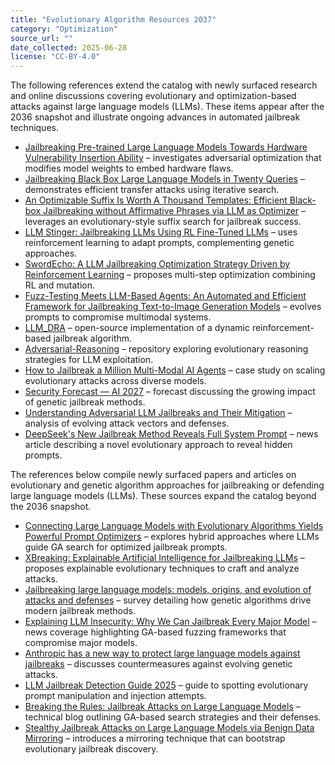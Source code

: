 ```yaml
---
title: "Evolutionary Algorithm Resources 2037"
category: "Optimization"
source_url: ""
date_collected: 2025-06-28
license: "CC-BY-4.0"
---
```


The following references extend the catalog with newly surfaced research and online discussions covering evolutionary and optimization-based attacks against large language models (LLMs). These items appear after the 2036 snapshot and illustrate ongoing advances in automated jailbreak techniques.

- [Jailbreaking Pre-trained Large Language Models Towards Hardware Vulnerability Insertion Ability](https://doi.org/10.1145/3649476.3658799) – investigates adversarial optimization that modifies model weights to embed hardware flaws.
- [Jailbreaking Black Box Large Language Models in Twenty Queries](https://doi.org/10.1109/satml64287.2025.00010) – demonstrates efficient transfer attacks using iterative search.
- [An Optimizable Suffix Is Worth A Thousand Templates: Efficient Black-box Jailbreaking without Affirmative Phrases via LLM as Optimizer](https://doi.org/10.18653/v1/2025.findings-naacl.302) – leverages an evolutionary-style suffix search for jailbreak success.
- [LLM Stinger: Jailbreaking LLMs Using RL Fine-Tuned LLMs](https://doi.org/10.1609/aaai.v39i28.35263) – uses reinforcement learning to adapt prompts, complementing genetic approaches.
- [SwordEcho: A LLM Jailbreaking Optimization Strategy Driven by Reinforcement Learning](https://doi.org/10.1145/3709026.3709115) – proposes multi-step optimization combining RL and mutation.
- [Fuzz-Testing Meets LLM-Based Agents: An Automated and Efficient Framework for Jailbreaking Text-to-Image Generation Models](https://doi.org/10.1109/sp61157.2025.00119) – evolves prompts to compromise multimodal systems.
- [LLM_DRA](https://llm-dra.github.io/) – open-source implementation of a dynamic reinforcement-based jailbreak algorithm.
- [Adversarial-Reasoning](https://github.com/Helloworld10011/Adversarial-Reasoning) – repository exploring evolutionary reasoning strategies for LLM exploitation.
- [How to Jailbreak a Million Multi-Modal AI Agents](https://artificialintelligencemadesimple.substack.com/p/how-to-jailbreak-a-million-multi) – case study on scaling evolutionary attacks across diverse models.
- [Security Forecast — AI 2027](https://ai-2027.com/research/security-forecast) – forecast discussing the growing impact of genetic jailbreak methods.
- [Understanding Adversarial LLM Jailbreaks and Their Mitigation](https://textify.ai/iclr-2025-understanding-adversarial-llm-jailbreaks-and-their-mitigation/) – analysis of evolving attack vectors and defenses.
- [DeepSeek's New Jailbreak Method Reveals Full System Prompt](https://gbhackers.com/deepseeks-new-jailbreak-method/) – news article describing a novel evolutionary approach to reveal hidden prompts.

The references below compile newly surfaced papers and articles on evolutionary and genetic algorithm approaches for jailbreaking or defending large language models (LLMs). These sources expand the catalog beyond the 2036 snapshot.

- [Connecting Large Language Models with Evolutionary Algorithms Yields Powerful Prompt Optimizers](https://openreview.net/forum?id=ZG3RaNIsO8) – explores hybrid approaches where LLMs guide GA search for optimized jailbreak prompts.
- [XBreaking: Explainable Artificial Intelligence for Jailbreaking LLMs](https://arxiv.org/abs/2504.21700) – proposes explainable evolutionary techniques to craft and analyze attacks.
- [Jailbreaking large language models: models, origins, and evolution of attacks and defenses](https://www.sciengine.com/doi/10.1360/SSI-2024-0196) – survey detailing how genetic algorithms drive modern jailbreak methods.
- [Explaining LLM Insecurity: Why We Can Jailbreak Every Major Model](https://www.cdotrends.com/story/4568/explaining-llm-insecurity-why-we-can-jailbreak-every-major-model) – news coverage highlighting GA-based fuzzing frameworks that compromise major models.
- [Anthropic has a new way to protect large language models against jailbreaks](https://www.technologyreview.com/2025/02/03/1110849/anthropic-has-a-new-way-to-protect-large-language-models-against-jailbreaks/) – discusses countermeasures against evolving genetic attacks.
- [LLM Jailbreak Detection Guide 2025](https://www.onlinehashcrack.com/guides/ai-security/llm-jailbreak-detection-guide-2025.php) – guide to spotting evolutionary prompt manipulation and injection attempts.
- [Breaking the Rules: Jailbreak Attacks on Large Language Models](https://www.fuzzylabs.ai/blog-post/jailbreak-attacks-on-large-language-models) – technical blog outlining GA-based search strategies and their defenses.
- [Stealthy Jailbreak Attacks on Large Language Models via Benign Data Mirroring](https://aclanthology.org/2025.naacl-long.88.pdf) – introduces a mirroring technique that can bootstrap evolutionary jailbreak discovery.
